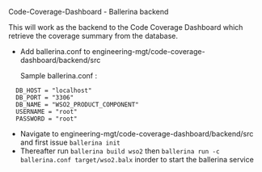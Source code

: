 Code-Coverage-Dashboard - Ballerina backend

This will work as the backend to the Code Coverage Dashboard which retrieve the coverage summary from the database.

- Add ballerina.conf to engineering-mgt/code-coverage-dashboard/backend/src

  Sample ballerina.conf :

```
  DB_HOST = "localhost"
  DB_PORT = "3306"
  DB_NAME = "WSO2_PRODUCT_COMPONENT"
  USERNAME = "root"
  PASSWORD = "root"

```

- Navigate to engineering-mgt/code-coverage-dashboard/backend/src and first issue `ballerina init`
- Thereafter run `ballerina build wso2` then `ballerina run -c ballerina.conf target/wso2.balx` inorder to start the ballerina service
